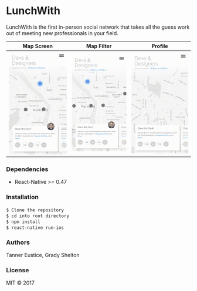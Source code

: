 # LunchWith

LunchWith is the first in-person social network that takes all the guess work out of meeting new professionals in your field.

Map Screen                 |  Map Filter               |  Profile
:-------------------------:|:-------------------------:|:-------------------------:
![](https://github.com/teustice/lunchwith/blob/onboarding/src/lib/images/previews/mapscreen.gif)  |  ![](https://github.com/teustice/lunchwith/blob/onboarding/src/lib/images/previews/filterscreen.gif) | ![](https://github.com/teustice/lunchwith/blob/onboarding/src/lib/images/previews/profilescreen.gif)

### Dependencies
* React-Native >= 0.47

### Installation
```
$ Clone the repository
$ cd into root directory
$ npm install
$ react-native run-ios
```

### Authors
Tanner Eustice, Grady Shelton

### License
MIT &copy; 2017
